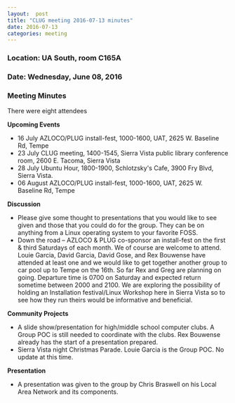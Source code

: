 ```yaml
---
layout:  post
title: "CLUG meeting 2016-07-13 minutes"
date: 2016-07-13
categories: meeting
---
```

### Location: UA South, room C165A

### Date: Wednesday, June 08, 2016

### Meeting Minutes

There were eight attendees

**Upcoming Events**

 * 16 July AZLOCO/PLUG install-fest, 1000-1600, UAT, 2625 W. Baseline Rd, Tempe
 * 23 July CLUG meeting, 1400-1545, Sierra Vista public library conference room, 2600 E. Tacoma, Sierra Vista
 * 28 July Ubuntu Hour, 1800-1900, Schlotzsky's Cafe, 3900 Fry Blvd, Sierra Vista.
 * 06 August AZLOCO/PLUG install-fest, 1000-1600, UAT, 2625 W. Baseline Rd, Tempe
 
**Discussion**

 * Please give some thought to presentations that you would like to see given and those that you could do for the group.  They
   can be on anything from a Linux operating system to your favorite FOSS.  
 * Down the road – AZLOCO & PLUG co-sponsor an install-fest on the first & third Saturdays of each month.  We of course are welcome to attend.  Louie Garcia, David Garcia, David Gose, and Rex Bouwense have attended at least one and we would like to get together another group to car pool up to Tempe on the 16th.  So far Rex and Greg are planning on going.  Departure time is 0700 on Saturday and expected return sometime between 2000 and 2100.  We are exploring the possibility of holding an Installation festival/Linux Workshop here in Sierra Vista so to see how they run theirs would be informative and beneficial.
 
**Community Projects**
 * A slide show/presentation for high/middle school computer clubs.  A Group POC is still needed to coordinate with the clubs. Rex Bouwense already has the start of a presentation prepared. 
 * Sierra Vista night Christmas Parade.  Louie Garcia is the Group POC.  No update at this time.
 
**Presentation**

 * A presentation was given to the group by Chris Braswell on his Local Area Network and its components.
 
